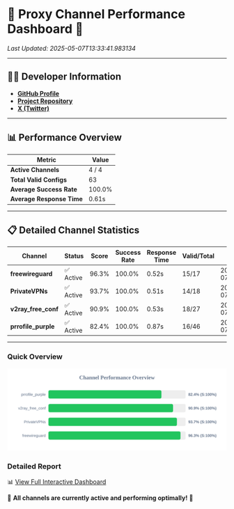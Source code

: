 # 🌟 Proxy Channel Performance Dashboard 🌟

_Last Updated: 2025-05-07T13:33:41.983134_

---

## 👩‍💻 Developer Information

- **[GitHub Profile](https://github.com/4n0nymou3)**  
- **[Project Repository](https://github.com/4n0nymou3/multi-proxy-config-fetcher)**  
- **[X (Twitter)](https://x.com/4n0nymou3)**  

---

## 📊 Performance Overview

| Metric                | Value       |
|-----------------------|-------------|
| **Active Channels**   | 4 / 4       |
| **Total Valid Configs** | 63          |
| **Average Success Rate** | 100.0%      |
| **Average Response Time** | 0.61s       |

---

## 📋 Detailed Channel Statistics

| Channel          | Status     | Score  | Success Rate | Response Time | Valid/Total | Last Success               |
|------------------|------------|--------|--------------|---------------|-------------|----------------------------|
| **freewireguard**  | ✅ Active  | 96.3%  | 100.0% | 0.52s         | 15/17       | 2025-05-07T13:33:41.981436 |
| **PrivateVPNs**  | ✅ Active  | 93.7%  | 100.0% | 0.51s         | 14/18       | 2025-05-07T13:33:41.433523 |
| **v2ray_free_conf**  | ✅ Active  | 90.9%  | 100.0% | 0.53s         | 18/27       | 2025-05-07T13:33:40.895059 |
| **prrofile_purple**  | ✅ Active  | 82.4%  | 100.0% | 0.87s         | 16/46       | 2025-05-07T13:33:40.297101 |

---

### Quick Overview
<div align="center">
  <a href="https://raw.githubusercontent.com/nullluser/NullRepo/refs/heads/main/assets/channel_stats_chart.svg">
    <img src="https://raw.githubusercontent.com/nullluser/NullRepo/refs/heads/main/assets/channel_stats_chart.svg" alt="Source Performance Statistics" width="800">
  </a>
</div>

### Detailed Report
📊 [View Full Interactive Dashboard](https://htmlpreview.github.io/?https://github.com/nullluser/NullRepo/blob/main/assets/performance_report.html)

🎉 **All channels are currently active and performing optimally!** 🎉

